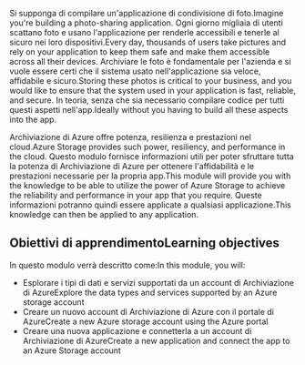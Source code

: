 <span data-ttu-id="27f9d-101">Si supponga di compilare un'applicazione di condivisione di foto.</span><span class="sxs-lookup"><span data-stu-id="27f9d-101">Imagine you're building a photo-sharing application.</span></span> <span data-ttu-id="27f9d-102">Ogni giorno migliaia di utenti scattano foto e usano l'applicazione per renderle accessibili e tenerle al sicuro nei loro dispositivi.</span><span class="sxs-lookup"><span data-stu-id="27f9d-102">Every day, thousands of users take pictures and rely on your application to keep them safe and make them accessible across all their devices.</span></span> <span data-ttu-id="27f9d-103">Archiviare le foto è fondamentale per l'azienda e si vuole essere certi che il sistema usato nell'applicazione sia veloce, affidabile e sicuro.</span><span class="sxs-lookup"><span data-stu-id="27f9d-103">Storing these photos is critical to your business, and you would like to ensure that the system used in your application is fast, reliable, and secure.</span></span> <span data-ttu-id="27f9d-104">In teoria, senza che sia necessario compilare codice per tutti questi aspetti nell'app.</span><span class="sxs-lookup"><span data-stu-id="27f9d-104">Ideally without you having to build all these aspects into the app.</span></span>

<span data-ttu-id="27f9d-105">Archiviazione di Azure offre potenza, resilienza e prestazioni nel cloud.</span><span class="sxs-lookup"><span data-stu-id="27f9d-105">Azure Storage provides such power, resiliency, and performance in the cloud.</span></span> <span data-ttu-id="27f9d-106">Questo modulo fornisce informazioni utili per poter sfruttare tutta la potenza di Archiviazione di Azure per ottenere l'affidabilità e le prestazioni necessarie per la propria app.</span><span class="sxs-lookup"><span data-stu-id="27f9d-106">This module will provide you with the knowledge to be able to utilize the power of Azure Storage to achieve the reliability and performance in your app that you require.</span></span> <span data-ttu-id="27f9d-107">Queste informazioni potranno quindi essere applicate a qualsiasi applicazione.</span><span class="sxs-lookup"><span data-stu-id="27f9d-107">This knowledge can then be applied to any application.</span></span>

## <a name="learning-objectives"></a><span data-ttu-id="27f9d-108">Obiettivi di apprendimento</span><span class="sxs-lookup"><span data-stu-id="27f9d-108">Learning objectives</span></span>
<span data-ttu-id="27f9d-109">In questo modulo verrà descritto come:</span><span class="sxs-lookup"><span data-stu-id="27f9d-109">In this module, you will:</span></span>

- <span data-ttu-id="27f9d-110">Esplorare i tipi di dati e servizi supportati da un account di Archiviazione di Azure</span><span class="sxs-lookup"><span data-stu-id="27f9d-110">Explore the data types and services supported by an Azure storage account</span></span>
- <span data-ttu-id="27f9d-111">Creare un nuovo account di Archiviazione di Azure con il portale di Azure</span><span class="sxs-lookup"><span data-stu-id="27f9d-111">Create a new Azure storage account using the Azure portal</span></span>
- <span data-ttu-id="27f9d-112">Creare una nuova applicazione e connetterla a un account di Archiviazione di Azure</span><span class="sxs-lookup"><span data-stu-id="27f9d-112">Create a new application and connect the app to an Azure Storage account</span></span>
